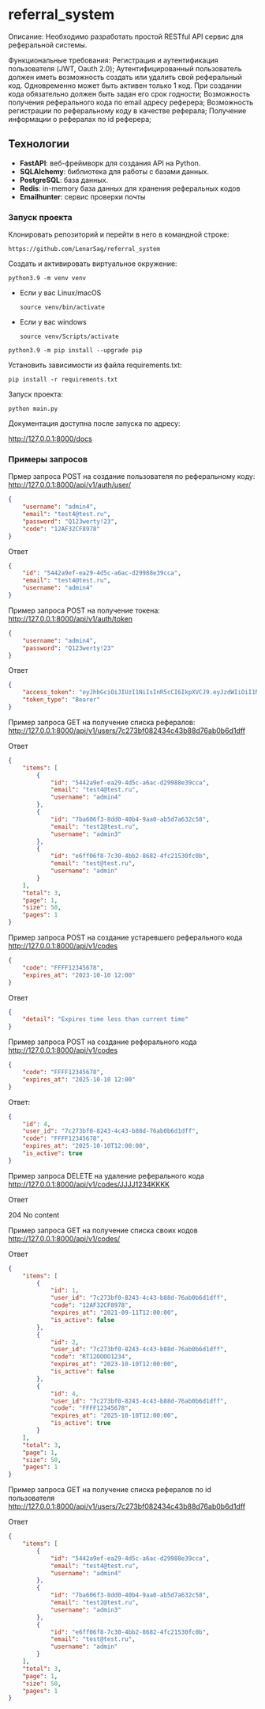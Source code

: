 # referral_system

Описание:
Необходимо разработать простой RESTful API сервис для реферальной системы.

Функциональные требования:
Регистрация и аутентификация пользователя (JWT, Oauth 2.0);
Аутентифицированный пользователь должен иметь возможность создать или удалить свой реферальный код. Одновременно может быть активен только 1 код. При создании кода обязательно должен быть задан его срок годности;
Возможность получения реферального кода по email адресу реферера;
Возможность регистрации по реферальному коду в качестве реферала;
Получение 	информации о рефералах по id реферера;


## Технологии

- **FastAPI**: веб-фреймворк для создания API на Python.
- **SQLAlchemy**: библиотека для работы с базами данных.
- **PostgreSQL**: база данных.
- **Redis**: in-memory база данных для хранения реферальных кодов
- **Emailhunter**: сервис проверки почты


### Запуск проекта

Клонировать репозиторий и перейти в него в командной строке: 
```
https://github.com/LenarSag/referral_system
```
Cоздать и активировать виртуальное окружение: 
```
python3.9 -m venv venv 
```
* Если у вас Linux/macOS 

    ```
    source venv/bin/activate
    ```
* Если у вас windows 
 
    ```
    source venv/Scripts/activate
    ```
```
python3.9 -m pip install --upgrade pip
```
Установить зависимости из файла requirements.txt:
```
pip install -r requirements.txt
```

Запуск проекта:
```
python main.py
```


Документация доступна после запуска по адресу:

http://127.0.0.1:8000/docs



### Примеры запросов

Прмер запроса POST на создание пользователя по реферальному коду: http://127.0.0.1:8000/api/v1/auth/user/

```json
{
    "username": "admin4", 
    "email": "test4@test.ru",
    "password": "Q123werty!23",
    "code": "12AF32CF8978"
}
```

Ответ
```json
{
    "id": "5442a9ef-ea29-4d5c-a6ac-d29988e39cca",
    "email": "test4@test.ru",
    "username": "admin4"
}
```

Пример запроса POST на получение токена: http://127.0.0.1:8000/api/v1/auth/token

```json
{
    "username": "admin4", 
    "password": "Q123werty!23"
}
```

Ответ
```json
{
    "access_token": "eyJhbGciOiJIUzI1NiIsInR5cCI6IkpXVCJ9.eyJzdWIiOiI1NDQyYTllZi1lYTI5LTRkNWMtYTZhYy1kMjk5ODhlMzljY2EiLCJleHAiOjE3MzE1ODQ4MjB9.HZNnpXvNbSHARx_aW3TJgVm8VxNmFTl-CHBdbOBzR9c",
    "token_type": "Bearer"
}
```

Пример запроса GET на получение списка рефералов: http://127.0.0.1:8000/api/v1/users/7c273bf082434c43b88d76ab0b6d1dff

Ответ
```json
{
    "items": [
        {
            "id": "5442a9ef-ea29-4d5c-a6ac-d29988e39cca",
            "email": "test4@test.ru",
            "username": "admin4"
        },
        {
            "id": "7ba606f3-8dd0-40b4-9aa0-ab5d7a632c58",
            "email": "test2@test.ru",
            "username": "admin3"
        },
        {
            "id": "e6ff06f8-7c30-4bb2-8682-4fc21530fc0b",
            "email": "test@test.ru",
            "username": "admin"
        }
    ],
    "total": 3,
    "page": 1,
    "size": 50,
    "pages": 1
}
```

Пример запроса POST на создание устаревшего реферального кода http://127.0.0.1:8000/api/v1/codes

```json
{
    "code": "FFFF12345678", 
    "expires_at": "2023-10-10 12:00"
}
```

Ответ
```json
{
    "detail": "Expires time less than current time"
}
```

Пример запроса POST на создание реферального кода http://127.0.0.1:8000/api/v1/codes

```json
{
    "code": "FFFF12345678", 
    "expires_at": "2025-10-10 12:00"
}
```

Ответ:
```json
{
    "id": 4,
    "user_id": "7c273bf0-8243-4c43-b88d-76ab0b6d1dff",
    "code": "FFFF12345678",
    "expires_at": "2025-10-10T12:00:00",
    "is_active": true
}
```


Пример запроса DELETE  на удаление реферального кода http://127.0.0.1:8000/api/v1/codes/JJJJ1234KKKK

Ответ

204 No content


Пример запроса GET на получение списка своих кодов http://127.0.0.1:8000/api/v1/codes/ 

Ответ
```json
{
    "items": [
        {
            "id": 1,
            "user_id": "7c273bf0-8243-4c43-b88d-76ab0b6d1dff",
            "code": "12AF32CF8978",
            "expires_at": "2021-09-11T12:00:00",
            "is_active": false
        },
        {
            "id": 2,
            "user_id": "7c273bf0-8243-4c43-b88d-76ab0b6d1dff",
            "code": "RT12OOOO1234",
            "expires_at": "2023-10-10T12:00:00",
            "is_active": false
        },
        {
            "id": 4,
            "user_id": "7c273bf0-8243-4c43-b88d-76ab0b6d1dff",
            "code": "FFFF12345678",
            "expires_at": "2025-10-10T12:00:00",
            "is_active": true
        }
    ],
    "total": 3,
    "page": 1,
    "size": 50,
    "pages": 1
}
```




Пример запроса GET на получение списка рефералов по id пользователя http://127.0.0.1:8000/api/v1/users/7c273bf082434c43b88d76ab0b6d1dff

Ответ
```json
{
    "items": [
        {
            "id": "5442a9ef-ea29-4d5c-a6ac-d29988e39cca",
            "email": "test4@test.ru",
            "username": "admin4"
        },
        {
            "id": "7ba606f3-8dd0-40b4-9aa0-ab5d7a632c58",
            "email": "test2@test.ru",
            "username": "admin3"
        },
        {
            "id": "e6ff06f8-7c30-4bb2-8682-4fc21530fc0b",
            "email": "test@test.ru",
            "username": "admin"
        }
    ],
    "total": 3,
    "page": 1,
    "size": 50,
    "pages": 1
}
```